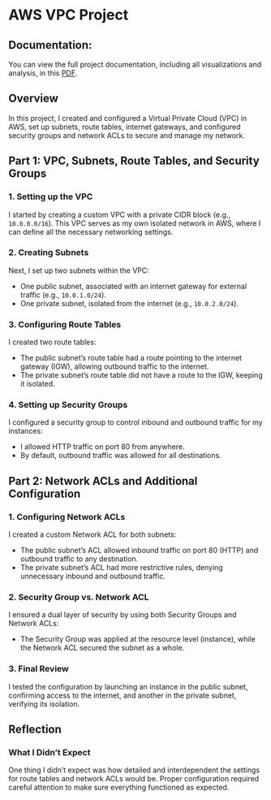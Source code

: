 # AWS VPC Project

## Documentation:
You can view the full project documentation, including all visualizations and analysis, in this [PDF](https://gabrielmazer.github.io/AWS-Projects/VPC.pdf).

## Overview
In this project, I created and configured a Virtual Private Cloud (VPC) in AWS, set up subnets, route tables, internet gateways, and configured security groups and network ACLs to secure and manage my network.

## Part 1: VPC, Subnets, Route Tables, and Security Groups

### 1. Setting up the VPC
I started by creating a custom VPC with a private CIDR block (e.g., `10.0.0.0/16`). This VPC serves as my own isolated network in AWS, where I can define all the necessary networking settings.

### 2. Creating Subnets
Next, I set up two subnets within the VPC:
- One public subnet, associated with an internet gateway for external traffic (e.g., `10.0.1.0/24`).
- One private subnet, isolated from the internet (e.g., `10.0.2.0/24`).

### 3. Configuring Route Tables
I created two route tables:
- The public subnet’s route table had a route pointing to the internet gateway (IGW), allowing outbound traffic to the internet.
- The private subnet’s route table did not have a route to the IGW, keeping it isolated.

### 4. Setting up Security Groups
I configured a security group to control inbound and outbound traffic for my instances:
- I allowed HTTP traffic on port 80 from anywhere.
- By default, outbound traffic was allowed for all destinations.

## Part 2: Network ACLs and Additional Configuration

### 1. Configuring Network ACLs
I created a custom Network ACL for both subnets:
- The public subnet’s ACL allowed inbound traffic on port 80 (HTTP) and outbound traffic to any destination.
- The private subnet’s ACL had more restrictive rules, denying unnecessary inbound and outbound traffic.

### 2. Security Group vs. Network ACL
I ensured a dual layer of security by using both Security Groups and Network ACLs:
- The Security Group was applied at the resource level (instance), while the Network ACL secured the subnet as a whole.

### 3. Final Review
I tested the configuration by launching an instance in the public subnet, confirming access to the internet, and another in the private subnet, verifying its isolation.

## Reflection

### What I Didn’t Expect
One thing I didn’t expect was how detailed and interdependent the settings for route tables and network ACLs would be. Proper configuration required careful attention to make sure everything functioned as expected.
